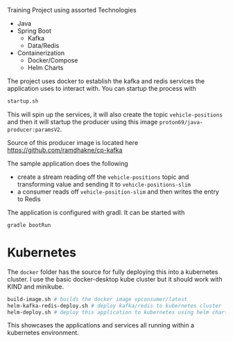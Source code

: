 
Training Project using assorted Technologies

- Java
- Spring Boot
  - Kafka
  - Data/Redis
- Containerization
  - Docker/Compose
  - Helm Charts


The project uses docker to establish the kafka and redis services the application uses to interact with.  You can startup the process with

```sh
startup.sh
```

This will spin up the services, it will also create the topic `vehicle-positions` and then it will startup the producer using this image `proton69/java-producer:paramsV2`.

Source of this producer image is located here https://github.com/ramdhakne/cp-kafka


The sample application does the following
- create a stream reading off the `vehicle-positions` topic and transforming value and sending it to `vehicle-positions-slim`
- a consumer reads off `vehicle-position-slim` and then writes the entry to Redis


The application is configured with gradl.  It can be started with
```
gradle bootRun
```

# Kubernetes
The `docker` folder has the source for fully deploying this into a kubernetes cluster.  I use the basic docker-desktop kube cluster but it should work with KIND and minikube.

```sh
build-image.sh # builds the docker image vpconsumer/latest
helm-kafka-redis-deploy.sh # deploy kafka/redis to kubernetes cluster
helm-deploy.sh # deploy this application to kubernetes using helm charts
```

This showcases the applications and services all running within a kubernetes environment.

